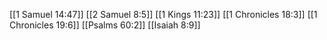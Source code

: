 [[1 Samuel 14:47]]
[[2 Samuel 8:5]]
[[1 Kings 11:23]]
[[1 Chronicles 18:3]]
[[1 Chronicles 19:6]]
[[Psalms 60:2]]
[[Isaiah 8:9]]
